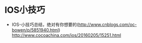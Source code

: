 # IOS小技巧
- IOS-小技巧总结，绝对有你想要的(http://www.cnblogs.com/oc-bowen/p/5851940.html)
http://www.cocoachina.com/ios/20160205/15251.html

